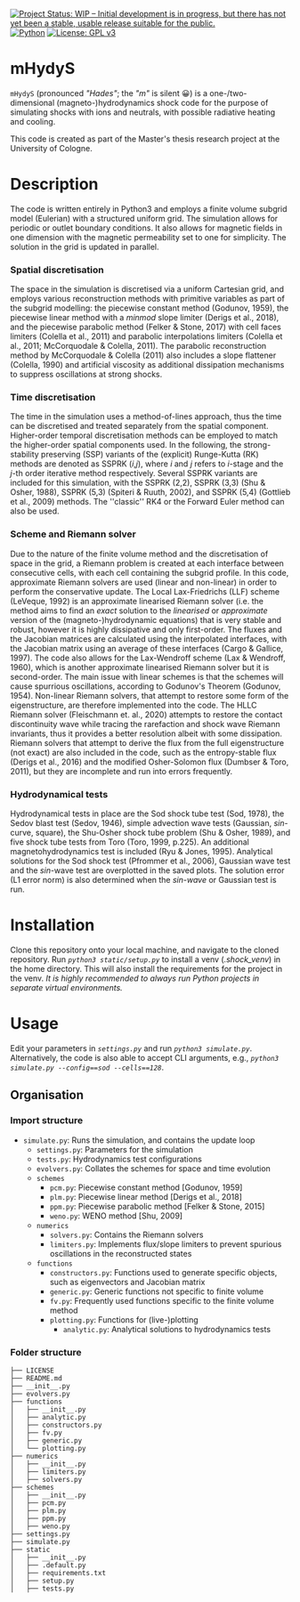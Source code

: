 [![Project Status: WIP – Initial development is in progress, but there has not yet been a stable, usable release suitable for the public.](https://www.repostatus.org/badges/latest/wip.svg)](https://www.repostatus.org/#wip)
[![Python](https://img.shields.io/badge/Python-3.10%20%7C%203.11-brightgreen?logo=python&logoColor=white)](https://www.python.org)
[![License: GPL v3](https://img.shields.io/badge/License-GPLv3-blue.svg)](https://www.gnu.org/licenses/gpl-3.0)

<!-- ![GitHub Tag](https://img.shields.io/github/v/tag/mervyzr/mHydyS) -->

# mHydyS

`mHydyS` (pronounced _"Hades"_; the _"m"_ is silent 😀) is a one-/two-dimensional (magneto-)hydrodynamics shock code for the purpose of simulating shocks with ions and neutrals, with possible radiative heating and cooling.

This code is created as part of the Master's thesis research project at the University of Cologne.

# Description

The code is written entirely in Python3 and employs a finite volume subgrid model (Eulerian) with a structured uniform grid. The simulation allows for periodic or outlet boundary conditions. It also allows for magnetic fields in one dimension with the magnetic permeability set to one for simplicity. The solution in the grid is updated in parallel.

### Spatial discretisation

The space in the simulation is discretised via a uniform Cartesian grid, and employs various reconstruction methods with primitive variables as part of the subgrid modelling: the piecewise constant method (Godunov, 1959), the piecewise linear method with a _minmod_ slope limiter (Derigs et al., 2018), and the piecewise parabolic method (Felker & Stone, 2017) with cell faces limiters (Colella et al., 2011) and parabolic interpolations limiters (Colella et al., 2011; McCorquodale & Colella, 2011). The parabolic reconstruction method by McCorquodale & Colella (2011) also includes a slope flattener (Colella, 1990) and artificial viscosity as additional dissipation mechanisms to suppress oscillations at strong shocks.

### Time discretisation

The time in the simulation uses a method-of-lines approach, thus the time can be discretised and treated separately from the spatial component. Higher-order temporal discretisation methods can be employed to match the higher-order spatial components used. In the following, the strong-stability preserving (SSP) variants of the (explicit) Runge-Kutta (RK) methods are denoted as SSPRK (_i_,_j_), where _i_ and _j_ refers to _i_-stage and the _j_-th order iterative method respectively. Several SSPRK variants are included for this simulation, with the SSPRK (2,2), SSPRK (3,3) (Shu & Osher, 1988), SSPRK (5,3) (Spiteri & Ruuth, 2002), and SSPRK (5,4) (Gottlieb et al., 2009) methods. The ''classic'' RK4 or the Forward Euler method can also be used.

### Scheme and Riemann solver

Due to the nature of the finite volume method and the discretisation of space in the grid, a Riemann problem is created at each interface between consecutive cells, with each cell containing the subgrid profile. In this code, approximate Riemann solvers are used (linear and non-linear) in order to perform the conservative update.
The Local Lax-Friedrichs (LLF) scheme (LeVeque, 1992) is an approximate linearised Riemann solver (i.e. the method aims to find an _exact_ solution to the _linearised_ or _approximate_ version of the (magneto-)hydrodynamic equations) that is very stable and robust, however it is highly dissipative and only first-order. The fluxes and the Jacobian matrices are calculated using the interpolated interfaces, with the Jacobian matrix using an average of these interfaces (Cargo & Gallice, 1997).
The code also allows for the Lax-Wendroff scheme (Lax & Wendroff, 1960), which is another approximate linearised Riemann solver but it is second-order.
The main issue with linear schemes is that the schemes will cause spurrious oscillations, according to Godunov's Theorem (Godunov, 1954). Non-linear Riemann solvers, that attempt to restore some form of the eigenstructure, are therefore implemented into the code.
The HLLC Riemann solver (Fleischmann et. al., 2020) attempts to restore the contact discontinuity wave while tracing the rarefaction and shock wave Riemann invariants, thus it provides a better resolution albeit with some dissipation.
Riemann solvers that attempt to derive the flux from the full eigenstructure (not exact) are also included in the code, such as the entropy-stable flux (Derigs et al., 2016) and the modified Osher-Solomon flux (Dumbser & Toro, 2011), but they are incomplete and run into errors frequently.

### Hydrodynamical tests

Hydrodynamical tests in place are the Sod shock tube test (Sod, 1978), the Sedov blast test (Sedov, 1946), simple advection wave tests (Gaussian, _sin_-curve, square), the Shu-Osher shock tube problem (Shu & Osher, 1989), and five shock tube tests from Toro (Toro, 1999, p.225).
An additional magnetohydrodynamics test is included (Ryu & Jones, 1995).
Analytical solutions for the Sod shock test (Pfrommer et al., 2006), Gaussian wave test and the _sin_-wave test are overplotted in the saved plots. The solution error (L1 error norm) is also determined when the _sin-wave_ or Gaussian test is run.

# Installation

Clone this repository onto your local machine, and navigate to the cloned repository. Run _`python3 static/setup.py`_ to install a venv (_.shock_venv_) in the home directory. This will also install the requirements for the project in the venv. _It is highly recommended to always run Python projects in separate virtual environments._

# Usage

Edit your parameters in _`settings.py`_ and run _`python3 simulate.py`_. Alternatively, the code is also able to accept CLI arguments, e.g., _`python3 simulate.py --config==sod --cells==128`_.

## Organisation

### Import structure

- `simulate.py`: Runs the simulation, and contains the update loop
  - `settings.py`: Parameters for the simulation
  - `tests.py`: Hydrodynamics test configurations
  - `evolvers.py`: Collates the schemes for space and time evolution
  - `schemes`
    - `pcm.py`: Piecewise constant method [Godunov, 1959]
    - `plm.py`: Piecewise linear method [Derigs et al., 2018]
    - `ppm.py`: Piecewise parabolic method [Felker & Stone, 2015]
    - `weno.py`: WENO method [Shu, 2009]
  - `numerics`
    - `solvers.py`: Contains the Riemann solvers
    - `limiters.py`: Implements flux/slope limiters to prevent spurious oscillations in the reconstructed states
  - `functions`
    - `constructors.py`: Functions used to generate specific objects, such as eigenvectors and Jacobian matrix
    - `generic.py`: Generic functions not specific to finite volume
    - `fv.py`: Frequently used functions specific to the finite volume method
    - `plotting.py`: Functions for (live-)plotting
      - `analytic.py`: Analytical solutions to hydrodynamics tests

### Folder structure

```
├── LICENSE
├── README.md
├── __init__.py
├── evolvers.py
├── functions
│   ├── __init__.py
│   ├── analytic.py
│   ├── constructors.py
│   ├── fv.py
│   ├── generic.py
│   └── plotting.py
├── numerics
│   ├── __init__.py
│   ├── limiters.py
│   ├── solvers.py
├── schemes
│   ├── __init__.py
│   ├── pcm.py
│   ├── plm.py
│   ├── ppm.py
│   ├── weno.py
├── settings.py
├── simulate.py
├── static
│   ├── __init__.py
│   ├── .default.py
│   ├── requirements.txt
│   ├── setup.py
│   ├── tests.py
```
